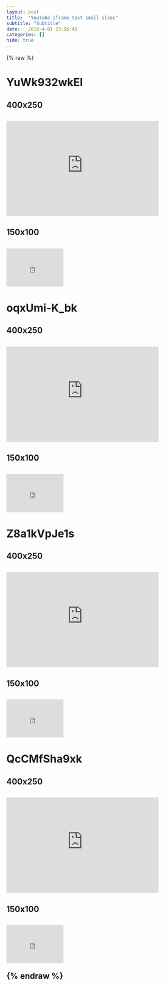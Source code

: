 ```yaml
---
layout: post
title:  "Youtube iframe test small sizes"
subtitle: "Subtitle"
date:   2018-4-01 23:56:45
categories: []
hide: true
---
```

{% raw %}

<h1>YuWk932wkEI</h1>
<h2>400x250<h2>
<iframe src="https://www.youtube.com/embed/YuWk932wkEI" width="400" height="250" frameborder="0" gesture="media" allow="encrypted-media" allowfullscreen="" ></iframe>
<br>
<h2>150x100<h2>
<iframe src="https://www.youtube.com/embed/YuWk932wkEI" width="150" height="100" frameborder="0" gesture="media" allow="encrypted-media" allowfullscreen="" ></iframe>
<br>
<h1>oqxUmi-K_bk</h1>
<h2>400x250<h2>
<iframe src="https://www.youtube.com/embed/oqxUmi-K_bk" width="400" height="250" frameborder="0" gesture="media" allow="encrypted-media" allowfullscreen="" ></iframe>
<br>
<h2>150x100<h2>
<iframe src="https://www.youtube.com/embed/oqxUmi-K_bk" width="150" height="100" frameborder="0" gesture="media" allow="encrypted-media" allowfullscreen="" ></iframe>
<br>
<h1>Z8a1kVpJe1s</h1>
<h2>400x250<h2>
<iframe src="https://www.youtube.com/embed/Z8a1kVpJe1s" width="400" height="250" frameborder="0" gesture="media" allow="encrypted-media" allowfullscreen="" ></iframe>
<br>
<h2>150x100<h2>
<iframe src="https://www.youtube.com/embed/Z8a1kVpJe1s" width="150" height="100" frameborder="0" gesture="media" allow="encrypted-media" allowfullscreen="" ></iframe>
<br>
<h1>QcCMfSha9xk</h1>
<h2>400x250<h2>
<iframe src="https://www.youtube.com/embed/QcCMfSha9xk" width="400" height="250" frameborder="0" gesture="media" allow="encrypted-media" allowfullscreen="" ></iframe>
<br>
<h2>150x100<h2>
<iframe src="https://www.youtube.com/embed/QcCMfSha9xk" width="150" height="100" frameborder="0" gesture="media" allow="encrypted-media" allowfullscreen="" ></iframe>
<br>

{% endraw %}
